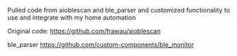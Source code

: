 Pulled code from aioblescan and ble_parser and customized functionality to use and integrate with my home automation

Original code:
https://github.com/frawau/aioblescan

ble_parser
https://github.com/custom-components/ble_monitor